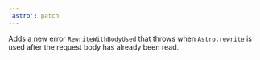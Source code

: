 ```yaml
---
'astro': patch
---
```


Adds a new error `RewriteWithBodyUsed` that throws when `Astro.rewrite` is used after the request body has already been read.
